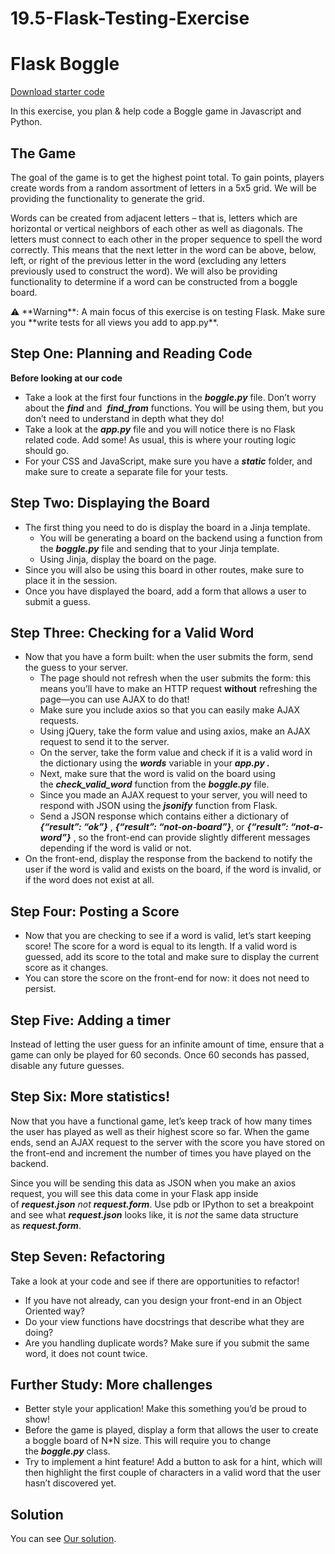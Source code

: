 # 19.5-Flask-Testing-Exercise
# Flask Boggle

[Download starter code](https://curric.springboard.com/software-engineering-career-track/default/exercises/flask-boggle.zip)

In this exercise, you plan & help code a Boggle game in Javascript and Python.

## **The Game**

The goal of the game is to get the highest point total. To gain points, players create words from a random assortment of letters in a 5x5 grid. We will be providing the functionality to generate the grid.

Words can be created from adjacent letters – that is, letters which are horizontal or vertical neighbors of each other as well as diagonals. The letters must connect to each other in the proper sequence to spell the word correctly. This means that the next letter in the word can be above, below, left, or right of the previous letter in the word (excluding any letters previously used to construct the word). We will also be providing functionality to determine if a word can be constructed from a boggle board.

<aside>
⚠️ **Warning**: A main focus of this exercise is on testing Flask. Make sure you **write tests for all views you add to app.py**.

</aside>

## **Step One: Planning and Reading Code**

**Before looking at our code**

- Take a look at the first four functions in the ***boggle.py*** file. Don’t worry about the ***find*** and  ***find_from*** functions. You will be using them, but you don’t need to understand in depth what they do!
- Take a look at the ***app.py*** file and you will notice there is no Flask related code. Add some! As usual, this is where your routing logic should go.
- For your CSS and JavaScript, make sure you have a ***static*** folder, and make sure to create a separate file for your tests.

## **Step Two: Displaying the Board**

- The first thing you need to do is display the board in a Jinja template.
    - You will be generating a board on the backend using a function from the ***boggle.py*** file and sending that to your Jinja template.
    - Using Jinja, display the board on the page.
- Since you will also be using this board in other routes, make sure to place it in the session.
- Once you have displayed the board, add a form that allows a user to submit a guess.

## **Step Three: Checking for a Valid Word**

- Now that you have a form built: when the user submits the form, send the guess to your server.
    - The page should not refresh when the user submits the form: this means you’ll have to make an HTTP request **without** refreshing the page—you can use AJAX to do that!
    - Make sure you include axios so that you can easily make AJAX requests.
    - Using jQuery, take the form value and using axios, make an AJAX request to send it to the server.
    - On the server, take the form value and check if it is a valid word in the dictionary using the ***words*** variable in your ***app.py .***
    - Next, make sure that the word is valid on the board using the ***check_valid_word*** function from the ***boggle.py*** file.
    - Since you made an AJAX request to your server, you will need to respond with JSON using the ***jsonify*** function from Flask.
    - Send a JSON response which contains either a dictionary of ***{“result”: “ok”}*** , ***{“result”: “not-on-board”}***, or ***{“result”: “not-a-word”}*** , so the front-end can provide slightly different messages depending if the word is valid or not.
- On the front-end, display the response from the backend to notify the user if the word is valid and exists on the board, if the word is invalid, or if the word does not exist at all.

## **Step Four: Posting a Score**

- Now that you are checking to see if a word is valid, let’s start keeping score! The score for a word is equal to its length. If a valid word is guessed, add its score to the total and make sure to display the current score as it changes.
- You can store the score on the front-end for now: it does not need to persist.

## **Step Five: Adding a timer**

Instead of letting the user guess for an infinite amount of time, ensure that a game can only be played for 60 seconds. Once 60 seconds has passed, disable any future guesses.

## **Step Six: More statistics!**

Now that you have a functional game, let’s keep track of how many times the user has played as well as their highest score so far. When the game ends, send an AJAX request to the server with the score you have stored on the front-end and increment the number of times you have played on the backend.

Since you will be sending this data as JSON when you make an axios request, you will see this data come in your Flask app inside of ***request.json*** *not* ***request.form***. Use pdb or IPython to set a breakpoint and see what ***request.json*** looks like, it is *not* the same data structure as ***request.form***.

## **Step Seven: Refactoring**

Take a look at your code and see if there are opportunities to refactor!

- If you have not already, can you design your front-end in an Object Oriented way?
- Do your view functions have docstrings that describe what they are doing?
- Are you handling duplicate words? Make sure if you submit the same word, it does not count twice.

## **Further Study: More challenges**

- Better style your application! Make this something you’d be proud to show!
- Before the game is played, display a form that allows the user to create a boggle board of N*N size. This will require you to change the ***boggle.py*** class.
- Try to implement a hint feature! Add a button to ask for a hint, which will then highlight the first couple of characters in a valid word that the user hasn’t discovered yet.

## **Solution**

You can see [Our solution](https://curric.springboard.com/software-engineering-career-track/default/exercises/flask-boggle/solution/index.html).
